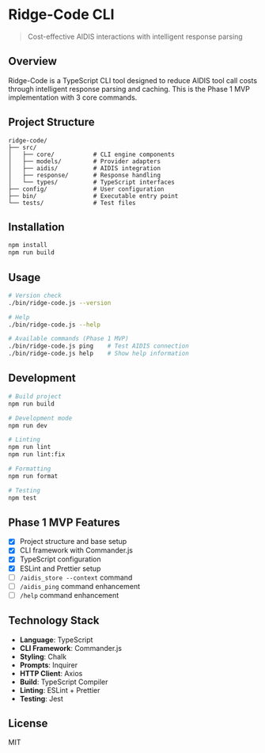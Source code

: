 # Ridge-Code CLI

> Cost-effective AIDIS interactions with intelligent response parsing

## Overview

Ridge-Code is a TypeScript CLI tool designed to reduce AIDIS tool call costs through intelligent response parsing and caching. This is the Phase 1 MVP implementation with 3 core commands.

## Project Structure

```
ridge-code/
├── src/
│   ├── core/           # CLI engine components
│   ├── models/         # Provider adapters
│   ├── aidis/          # AIDIS integration
│   ├── response/       # Response handling
│   └── types/          # TypeScript interfaces
├── config/             # User configuration
├── bin/                # Executable entry point
└── tests/              # Test files
```

## Installation

```bash
npm install
npm run build
```

## Usage

```bash
# Version check
./bin/ridge-code.js --version

# Help
./bin/ridge-code.js --help

# Available commands (Phase 1 MVP)
./bin/ridge-code.js ping    # Test AIDIS connection
./bin/ridge-code.js help    # Show help information
```

## Development

```bash
# Build project
npm run build

# Development mode
npm run dev

# Linting
npm run lint
npm run lint:fix

# Formatting
npm run format

# Testing
npm test
```

## Phase 1 MVP Features

- [x] Project structure and base setup
- [x] CLI framework with Commander.js
- [x] TypeScript configuration
- [x] ESLint and Prettier setup
- [ ] `/aidis_store --context` command
- [ ] `/aidis_ping` command enhancement
- [ ] `/help` command enhancement

## Technology Stack

- **Language**: TypeScript
- **CLI Framework**: Commander.js
- **Styling**: Chalk
- **Prompts**: Inquirer
- **HTTP Client**: Axios
- **Build**: TypeScript Compiler
- **Linting**: ESLint + Prettier
- **Testing**: Jest

## License

MIT
